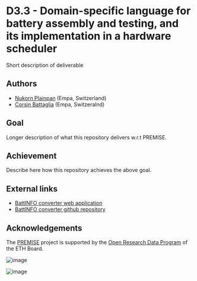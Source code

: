 # D3.3 -  Domain-specific language for battery assembly and testing, and its implementation in a hardware scheduler

Short description of deliverable

## Authors

- [Nukorn Plainpan](nukorn.plainpan@empa.ch) (Empa, Switzerland)
- [Corsin Battaglia](corsin.battaglia@empa.ch) (Empa, Switzeralnd) 

## Goal

Longer description of what this repository delivers w.r.t PREMISE.

## Achievement

Describe here how this repository achieves the above goal.

## External links

- [BattINFO converter web application](https://battinfoconverter.streamlit.app/)  
- [BattINFO converter github repository](https://github.com/EmpaEconversion/BattInfoConverter)

## Acknowledgements

The [PREMISE](https://ord-premise.org/) project is supported by the [Open Research Data Program](https://ethrat.ch/en/eth-domain/open-research-data/) of the ETH Board.

![image](https://ord-premise.org/assets/img/logos/PREMISE-logo.svg)

![image](https://ethrat.ch/wp-content/uploads/2021/12/ethr_en_rgb_black.svg)
